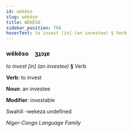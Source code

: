 ```yaml
---
id: wëkëso
slug: wëkëso
title: WËKËSO
sidebar_position: 766
hoverText: to invest [in] (an investee) § Verb
---
```


### wëkëso&emsp;<span kind="abugida">ʒʇɔʇɐ</span>

*to invest [in] (an investee)* **§** Verb

**Verb**: to invest

**Noun**: an investee

**Modifier**: investable

Swahili -wekeza undefined

*Niger-Congo Language Family*